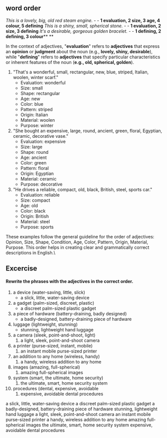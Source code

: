 ## word order

_This is a lovely, big, old red steam engine._ - - **1 evaluation, 2 size, 3 age, 4 colour, 5 defining**
_This is a shiny, small, spherical stone._ - - **1 evaluation, 2 size, 3 defining**
_It's a desirable, gorgeous golden bracelet._ - - **1 defining, 2 defining, 3 colour****
**

In the context of adjectives, "**evaluation**" refers to **adjectives** that express an **opinion** or **judgment** about the noun (e.g., **lovely, shiny, desirable**), 
while "**defining**" refers to **adjectives** that specify particular characteristics or inherent features of the noun (**e.g., old, spherical, golden**).


1. "That's a wonderful, small, rectangular, new, blue, striped, Italian, woolen, winter scarf."
    - Evaluation: wonderful
    - Size: small
    - Shape: rectangular
    - Age: new
    - Color: blue
    - Pattern: striped
    - Origin: Italian
    - Material: woolen
    - Purpose: winter
2. "She bought an expensive, large, round, ancient, green, floral, Egyptian, ceramic, decorative vase."
    - Evaluation: expensive
    - Size: large
    - Shape: round
    - Age: ancient
    - Color: green
    - Pattern: floral
    - Origin: Egyptian
    - Material: ceramic
    - Purpose: decorative
3. "He drives a reliable, compact, old, black, British, steel, sports car."
    - Evaluation: reliable
    - Size: compact
    - Age: old
    - Color: black
    - Origin: British
    - Material: steel
    - Purpose: sports

These examples follow the general guideline for the order of adjectives: Opinion, Size, Shape, Condition, Age, Color, Pattern, Origin, Material, Purpose. This order helps in creating clear and grammatically correct descriptions in English.\


## Excercise

#### Rewrite the phrases with the adjectives in the correct order.

1. a device (water-saving, little, slick)
	- a slick, little, water-saving device
2. a gadget (palm-sized, discreet, plastic)
	- a discreet palm-sized plastic gadget
3. a piece of hardware (battery-draining, badly designed)
	- a badly-designed, battery-draining piece of hardware
4. luggage (lightweight, stunning)
	- stunning, lightweight hand luggage
5. a camera (sleek, point-and-shoot, light)
	1. a light, sleek, point-and-shoot camera
6. a printer (purse-sized, instant, mobile)
	1. an instant mobile purse-sized printer
7. an addition to any home (wireless, handy)
	1. a handy, wireless addition to any home
8. images (amazing, full-spherical)
	1. amazing full-spherical images
9. system (smart, the ultimate, home security)
	1. the ultimate, smart, home security system
10. procedures (dental, expensive, avoidable
	1. expensive, avoidable dental procedures

a slick, little, water-saving device
a discreet palm-sized plastic gadget
a badly-designed, battery-draining piece of hardware
stunning, lightweight hand luggage
a light, sleek, point-and-shoot camera
an instant mobile purse-sized printer
a handy, wireless addition to any home
amazing full-spherical images
the ultimate, smart, home security system
expensive, avoidable dental procedures